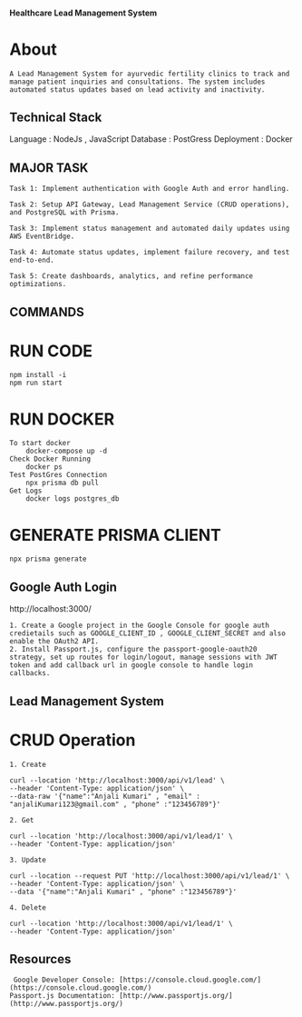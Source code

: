 #### Healthcare Lead Management System
# About 
    A Lead Management System for ayurvedic fertility clinics to track and manage patient inquiries and consultations. The system includes automated status updates based on lead activity and inactivity.

## Technical Stack 
Language : NodeJs , JavaScript 
Database : PostGress
Deployment : Docker

## MAJOR TASK 

	Task 1: Implement authentication with Google Auth and error handling.
	
	Task 2: Setup API Gateway, Lead Management Service (CRUD operations), and PostgreSQL with Prisma.
	
	Task 3: Implement status management and automated daily updates using AWS EventBridge.
	
	Task 4: Automate status updates, implement failure recovery, and test end-to-end.
	
	Task 5: Create dashboards, analytics, and refine performance optimizations.

## COMMANDS 
# RUN CODE

	npm install -i
	npm run start

# RUN DOCKER 

	To start docker 
		docker-compose up -d
	Check Docker Running
		docker ps
	Test PostGres Connection
		npx prisma db pull
	Get Logs
		docker logs postgres_db

# GENERATE PRISMA CLIENT

	npx prisma generate

## Google Auth Login

http://localhost:3000/

	1. Create a Google project in the Google Console for google auth credietails such as GOOGLE_CLIENT_ID , GOOGLE_CLIENT_SECRET and also enable the OAuth2 API.
	2. Install Passport.js, configure the passport-google-oauth20 strategy, set up routes for login/logout, manage sessions with JWT token and add callback url in google console to handle login callbacks.

## Lead Management System

# CRUD Operation 

	1. Create 
	
	curl --location 'http://localhost:3000/api/v1/lead' \
	--header 'Content-Type: application/json' \
	--data-raw '{"name":"Anjali Kumari" , "email" : "anjaliKumari123@gmail.com" , "phone" :"123456789"}'
	
	2. Get 
	
	curl --location 'http://localhost:3000/api/v1/lead/1' \
	--header 'Content-Type: application/json'
	
	3. Update
	
	curl --location --request PUT 'http://localhost:3000/api/v1/lead/1' \
	--header 'Content-Type: application/json' \
	--data '{"name":"Anjali Kumari" , "phone" :"123456789"}'
	
	4. Delete
	
	curl --location 'http://localhost:3000/api/v1/lead/1' \
	--header 'Content-Type: application/json'
	

## Resources 

	 Google Developer Console: [https://console.cloud.google.com/](https://console.cloud.google.com/)
	Passport.js Documentation: [http://www.passportjs.org/](http://www.passportjs.org/)

